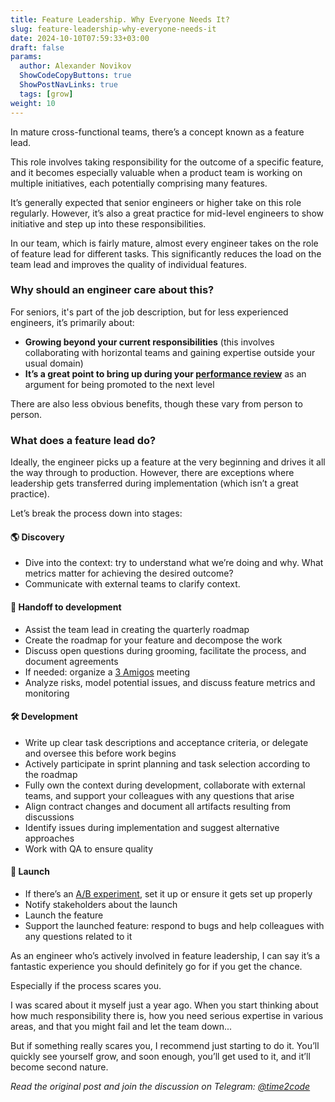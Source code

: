```yaml
---
title: Feature Leadership. Why Everyone Needs It?  
slug: feature-leadership-why-everyone-needs-it                 
date: 2024-10-10T07:59:33+03:00
draft: false                                  
params:
  author: Alexander Novikov                  
  ShowCodeCopyButtons: true
  ShowPostNavLinks: true
  tags: [grow]                
weight: 10                                  
---
```


In mature cross-functional teams, there’s a concept known as a feature lead.

This role involves taking responsibility for the outcome of a specific feature, and it becomes especially valuable when a product team is working on multiple initiatives, each potentially comprising many features.

It’s generally expected that senior engineers or higher take on this role regularly. However, it’s also a great practice for mid-level engineers to show initiative and step up into these responsibilities.

In our team, which is fairly mature, almost every engineer takes on the role of feature lead for different tasks. This significantly reduces the load on the team lead and improves the quality of individual features.

### Why should an engineer care about this?

For seniors, it's part of the job description, but for less experienced engineers, it’s primarily about:
- **Growing beyond your current responsibilities** (this involves collaborating with horizontal teams and gaining expertise outside your usual domain)
- **It’s a great point to bring up during your [performance review](https://t.me/time2code/283)** as an argument for being promoted to the next level

There are also less obvious benefits, though these vary from person to person.

### What does a feature lead do?

Ideally, the engineer picks up a feature at the very beginning and drives it all the way through to production. However, there are exceptions where leadership gets transferred during implementation (which isn’t a great practice).

Let’s break the process down into stages:

#### 🌎 Discovery

- Dive into the context: try to understand what we’re doing and why. What metrics matter for achieving the desired outcome?
- Communicate with external teams to clarify context.

#### 🚚 Handoff to development

- Assist the team lead in creating the quarterly roadmap
- Create the roadmap for your feature and decompose the work
- Discuss open questions during grooming, facilitate the process, and document agreements
- If needed: organize a [3 Amigos](https://habr.com/ru/companies/oleg-bunin/articles/449424/) meeting
- Analyze risks, model potential issues, and discuss feature metrics and monitoring

#### 🛠 Development

- Write up clear task descriptions and acceptance criteria, or delegate and oversee this before work begins
- Actively participate in sprint planning and task selection according to the roadmap
- Fully own the context during development, collaborate with external teams, and support your colleagues with any questions that arise
- Align contract changes and document all artifacts resulting from discussions
- Identify issues during implementation and suggest alternative approaches
- Work with QA to ensure quality

#### 🚀 Launch

- If there’s an [A/B experiment](https://habr.com/ru/companies/avito/articles/454164/), set it up or ensure it gets set up properly
- Notify stakeholders about the launch
- Launch the feature
- Support the launched feature: respond to bugs and help colleagues with any questions related to it

As an engineer who’s actively involved in feature leadership, I can say it’s a fantastic experience you should definitely go for if you get the chance.

Especially if the process scares you.

I was scared about it myself just a year ago. When you start thinking about how much responsibility there is, how you need serious expertise in various areas, and that you might fail and let the team down...

But if something really scares you, I recommend just starting to do it. You’ll quickly see yourself grow, and soon enough, you’ll get used to it, and it’ll become second nature.

*Read the original post and join the discussion on Telegram: [@time2code](https://t.me/time2code/294)*